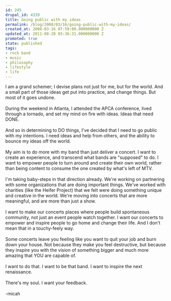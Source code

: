 ```yaml
---
id: 245
drupal_id: 4339
title: Going public with my ideas
permalink: /blog/2008/03/16/going-public-with-my-ideas/
created_at: 2008-03-16 07:59:00.000000000 Z
updated_at: 2011-08-20 03:36:31.000000000 Z
promoted: true
state: published
tags:
- rock band
- music
- philosophy
- lifestyle
- life
---
```

I am a grand schemer; I devise plans not just for me, but for the world. And a small part of those ideas get put into practice, and change things. But most of it goes undone.<br /><br />During the weekend in Atlanta, I attended the APCA conference, lived through a tornado, and set my mind on fire with ideas. Ideas that need DONE.<br /><br />And so in determining to DO things, I've decided that I need to go public with my intentions. I need ideas and help from others, and the ability to bounce my ideas off the world.<br /><br />My aim is to do more with my band than just deliver a concert. I want to create an experience, and transcend what bands are "supposed" to do. I want to empower people to turn around and create their own world, rather than being content to consume the one created by what's left of MTV.<br /><br />I'm taking baby-steps in that direction already. We're working on partnering with some organizations that are doing important things. We've worked with charities (like the Heifer Project) that we felt were doing something unique and creative in the world. We're moving into concerts that are more meaningful, and are more than just a show.<br /><br />I want to make our concerts places where people build spontaneous community, not just an event people watch together. I want our concerts to empower and inspire people to go home and change their life. And I don't mean that in a touchy-feely way.<br /><br />Some concerts leave you feeling like you want to quit your job and burn down your house. Not because they make you feel destructive, but because they inspire you with the vision of something bigger and much more amazing that YOU are capable of.<br /><br />I want to do that. I want to be that band. I want to inspire the next renaissance.<br /><br />There's my soul. I want your feedback.<br /><br />-micah
